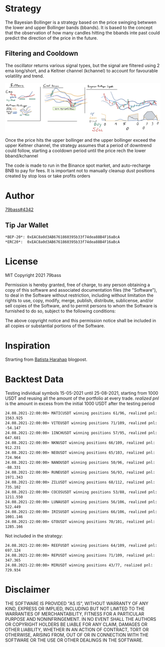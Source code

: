 # Strategy

The Bayesian Bollinger is a strategy based on the price swinging betwwen the lower and upper
Bollinger bands (bbands).
It is based to the concept that the observation of how many candles hitting the bbands
inte past could predict the direction of the price in the future.

## Filtering and Cooldown 

The oscillator returns various signal types, but the signal are filtered using 2 ema
long/short, and a Keltner channel (kchannel) to account for favourable volatility and trend.


![filtering_strategy](media/filtering_bbbayes.png)

Once the price hits the upper bollinger and the upper bollinger exceed the upper Keltner
channel, the strategy assumes that a period of downtrend could follow, starting a cooldown
period until the price rech the lower bband/kchannel

The code is made to run in the Binance spot market, and auto-recharge BNB to pay for fees.
It is important not to manually cleanup dust positions created by stop loss or
take profits orders


# Author

[79bass#4342](https://github.com/ffavero)

## Tip Jar Wallet

    *BEP-20*: 0xEAC8a0d3AB6761860395b33f74dea88B4F16aBcA
    *ERC20*:  0xEAC8a0d3AB6761860395b33f74dea88B4F16aBcA

# License

MIT
Copyright 2021 79bass

Permission is hereby granted, free of charge, to any person obtaining a copy of this software 
and associated documentation files (the "Software"), to deal in the Software without restriction, 
including without limitation the rights to use, copy, modify, merge, publish, distribute, 
sublicense, and/or sell copies of the Software, and to permit persons to whom the Software 
is furnished to do so, subject to the following conditions:

The above copyright notice and this permission notice shall be included in all copies or 
substantial portions of the Software.

# Inspiration

Strarting from [Batista Harahap](https://bango29.com/bayesian-probability-as-an-oscillator/) blogpost.

# Backtest Data

Testing individual symbols 15-05-2021 until 25-08-2021, starting from 1000 USDT
and reusing all the amount of the portfolio at every trade.
_realized pnl_ is the amount in excess from the initial 1000 USDT after the testing period

    24.08.2021-22:00:00> MATICUSDT winning positions 61/96, realized pnl: 1563.925
    24.08.2021-22:00:00> VITEUSDT winning positions 71/109, realized pnl: -54.147
    24.08.2021-22:00:00> 1INCHUSDT winning positions 57/95, realized pnl: 647.681
    24.08.2021-22:00:00> NKNUSDT winning positions 66/109, realized pnl: 912.231
    24.08.2021-22:00:00> NEOUSDT winning positions 65/103, realized pnl: 724.964
    24.08.2021-22:00:00> NANOUSDT winning positions 50/96, realized pnl: -88.331
    24.08.2021-22:00:00> RUNEUSDT winning positions 56/93, realized pnl: 1971.343
    24.08.2021-22:00:00> ZILUSDT winning positions 68/112, realized pnl: 735.102
    24.08.2021-22:00:00> COCOSUSDT winning positions 53/88, realized pnl: 1211.550
    24.08.2021-22:00:00> LUNAUSDT winning positions 56/106, realized pnl: 522.449
    24.08.2021-22:00:00> IRISUSDT winning positions 66/106, realized pnl: 1001.146
    24.08.2021-22:00:00> GTOUSDT winning positions 70/101, realized pnl: 1285.166


Not included in the strategy:

    24.08.2021-22:00:00> REEFUSDT winning positions 64/109, realized pnl: 697.124
    24.08.2021-22:00:00> REPUSDT winning positions 71/109, realized pnl: 347.365
    24.08.2021-22:00:00> MIRUSDT winning positions 43/77, realized pnl: 729.934


# Disclaimer

THE SOFTWARE IS PROVIDED "AS IS", WITHOUT WARRANTY OF ANY KIND, EXPRESS OR IMPLIED, 
INCLUDING BUT NOT LIMITED TO THE WARRANTIES OF MERCHANTABILITY, FITNESS FOR A PARTICULAR 
PURPOSE AND NONINFRINGEMENT. IN NO EVENT SHALL THE AUTHORS OR COPYRIGHT HOLDERS BE LIABLE 
FOR ANY CLAIM, DAMAGES OR OTHER LIABILITY, WHETHER IN AN ACTION OF CONTRACT, TORT OR OTHERWISE, 
ARISING FROM, OUT OF OR IN CONNECTION WITH THE SOFTWARE OR THE USE OR OTHER DEALINGS IN THE SOFTWARE.
